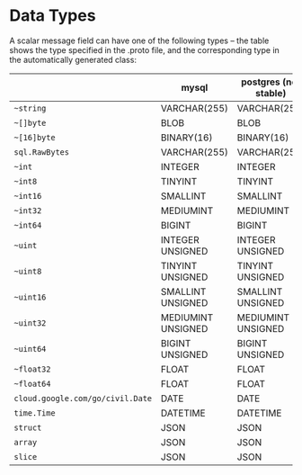 # Data Types

A scalar message field can have one of the following types – the table shows the type specified in the .proto file, and the corresponding type in the automatically generated class:

|                                  | mysql              | postgres (not stable) | sqlite (not stable) |
| -------------------------------- | ------------------ | --------------------- | ------------------- |
| `~string`                        | VARCHAR(255)       | VARCHAR(255)          | VARCHAR(255)        |
| `~[]byte`                        | BLOB               | BLOB                  | BLOB                |
| `~[16]byte`                      | BINARY(16)         | BINARY(16)            | BINARY(16)          |
| `sql.RawBytes`                   | VARCHAR(255)       | VARCHAR(255)          | VARCHAR(255)        |
| `~int`                           | INTEGER            | INTEGER               | INTEGER             |
| `~int8`                          | TINYINT            | TINYINT               | TINYINT             |
| `~int16`                         | SMALLINT           | SMALLINT              | SMALLINT            |
| `~int32`                         | MEDIUMINT          | MEDIUMINT             | MEDIUMINT           |
| `~int64`                         | BIGINT             | BIGINT                | BIGINT              |
| `~uint`                          | INTEGER UNSIGNED   | INTEGER UNSIGNED      | INTEGER UNSIGNED    |
| `~uint8`                         | TINYINT UNSIGNED   | TINYINT UNSIGNED      | TINYINT UNSIGNED    |
| `~uint16`                        | SMALLINT UNSIGNED  | SMALLINT UNSIGNED     | SMALLINT UNSIGNED   |
| `~uint32`                        | MEDIUMINT UNSIGNED | MEDIUMINT UNSIGNED    | MEDIUMINT UNSIGNED  |
| `~uint64`                        | BIGINT UNSIGNED    | BIGINT UNSIGNED       | BIGINT UNSIGNED     |
| `~float32`                       | FLOAT              | FLOAT                 | FLOAT               |
| `~float64`                       | FLOAT              | FLOAT                 | FLOAT               |
| `cloud.google.com/go/civil.Date` | DATE               | DATE                  | DATE                |
| `time.Time`                      | DATETIME           | DATETIME              | DATETIME            |
| `struct`                         | JSON               | JSON                  | JSON                |
| `array`                          | JSON               | JSON                  | JSON                |
| `slice`                          | JSON               | JSON                  | JSON                |
